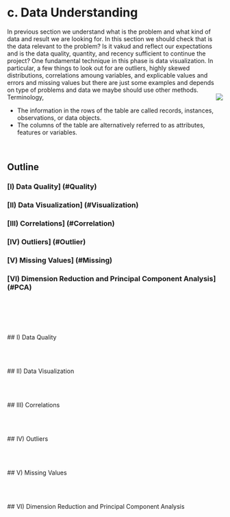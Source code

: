 
# c. Data Understanding

In previous section we understand what is the problem and what kind of data and result we are looking for. In this section we should check that is the data relevant to the problem? Is it vakud and reflect our expectations and is the data quality, quantity, and recency sufficient to continue the project? 
One fundamental technique in this phase is data visualization. In particular, a few things to look out for are outliers, highly skewed distributions, correlations amoung variables, and explicable values and errors and missing values but there are just some examples and depends on type of problems and data we maybe should use other methods.  
Terminology,
<img align="right" src="https://github.com/asikhalaban/R/blob/master/img/Screen%20Shot%202016-11-05%20at%202.07.07%20PM.png"><br>
- The information in the rows of the table are called records, instances, observations, or data objects.
- The columns of the table are alternatively referred to as attributes, features or variables.

<br>

## Outline

###   [I) Data Quality] (#Quality)
###  [II) Data Visualization] (#Visualization)
### [III) Correlations] (#Correlation)
###  [IV) Outliers] (#Outlier)
###   [V) Missing Values] (#Missing)
###  [VI) Dimension Reduction and Principal Component Analysis] (#PCA)

<br><br><br><br>

<a name="Quality"/>
## I) Data Quality



<br><br>

<a name="Visualization"/>
## II) Data Visualization

<br><br>

<a name="Correlation"/>
## III) Correlations

<br><br>

<a name="Outlier"/>
## IV) Outliers

<br><br>

<a name="Missing"/>
## V) Missing Values

<br><br>

<a name="PCA"/>
## VI) Dimension Reduction and Principal Component Analysis
